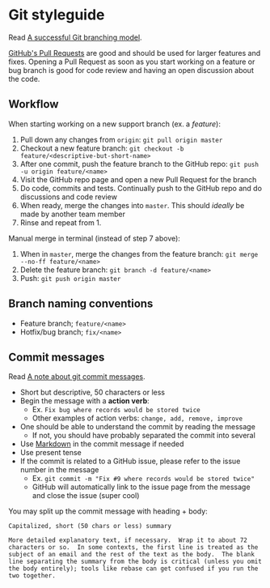 # Git styleguide

Read [A successful Git branching model](http://nvie.com/posts/a-successful-git-branching-model/).

[GitHub's Pull Requests](https://help.github.com/articles/using-pull-requests) are good and should be used for larger features and fixes. Opening a Pull Request as soon as you start working on a feature or bug branch is good for code review and having an open discussion about the code.

## Workflow

When starting working on a new support branch (ex. a *feature*):

1. Pull down any changes from `origin`: `git pull origin master`
2. Checkout a new feature branch: `git checkout -b feature/<descriptive-but-short-name>`
3. After one commit, push the feature branch to the GitHub repo: `git push -u origin feature/<name>`
4. Visit the GitHub repo page and open a new Pull Request for the branch
5. Do code, commits and tests. Continually push to the GitHub repo and do discussions and code review
6. When ready, merge the changes into `master`. This should *ideally* be made by another team member
7. Rinse and repeat from 1.

Manual merge in terminal (instead of step 7 above):

1. When in `master`, merge the changes from the feature branch: `git merge --no-ff feature/<name>`
2. Delete the feature branch: `git branch -d feature/<name>`
3. Push: `git push origin master`

## Branch naming conventions

- Feature branch; `feature/<name>`
- Hotfix/bug branch; `fix/<name>`

## Commit messages

Read [A note about git commit messages](http://tbaggery.com/2008/04/19/a-note-about-git-commit-messages.html).

- Short but descriptive, 50 characters or less
- Begin the message with a **action verb**:
	- Ex. `Fix bug where records would be stored twice`
	- Other examples of action verbs: `change, add, remove, improve`
- One should be able to understand the commit by reading the message
	- If not, you should have probably separated the commit into several
- Use [Markdown](https://daringfireball.net/projects/markdown/) in the commit message if needed
- Use present tense
- If the commit is related to a GitHub issue, please refer to the issue number in the message
	- Ex. `git commit -m "Fix #9 where records would be stored twice"`
	- GitHub will automatically link to the issue page from the message and close the issue (super cool)

You may split up the commit message with heading + body:

	Capitalized, short (50 chars or less) summary

	More detailed explanatory text, if necessary.  Wrap it to about 72
	characters or so.  In some contexts, the first line is treated as the
	subject of an email and the rest of the text as the body.  The blank
	line separating the summary from the body is critical (unless you omit
	the body entirely); tools like rebase can get confused if you run the
	two together.

